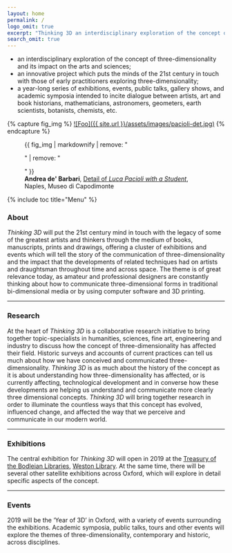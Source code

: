 ```yaml
---
layout: home
permalink: /
logo_omit: true
excerpt: "Thinking 3D an interdisciplinary exploration of the concept of three-dimensionality and its impact on the arts and sciences"
search_omit: true
---
```


- an interdisciplinary exploration of the concept of three-dimensionality and its impact on the arts and sciences;
- an innovative project which puts the minds of the 21st century in touch with those of early practitioners exploring three-dimensionality;
- a year-long series of exhibitions, events, public talks, gallery shows, and academic symposia intended to incite dialogue between artists, art and book historians, mathematicians, astronomers, geometers, earth scientists, botanists, chemists, etc.

{% capture fig_img %}
[![Foo]({{ site.url }}/assets/images/pacioli-det.jpg)](https://upload.wikimedia.org/wikipedia/commons/2/2a/Pacioli.jpg)
{% endcapture %}

<figure>
  {{ fig_img | markdownify | remove: "<p>" | remove: "</p>" }}
  <figcaption><b>Andrea de' Barbari</b>, <a href="https://commons.wikimedia.org/wiki/File:Pacioli.jpg">Detail of <i>Luca Pacioli with a Student</i></a>, Naples, Museo di Capodimonte <i class="fa fa-creative-commons" aria-hidden="true"></i></figcaption>
</figure>


<a name="hometoc"></a>
{% include toc title="Menu" %}


### About
*Thinking 3D* will put the 21st century mind in touch with the legacy of some of the greatest artists and thinkers through the medium of books, manuscripts, prints and drawings, offering a cluster of exhibitions and events which will tell the story of the communication of three-dimensionality and the impact that the developments of related techniques had on artists and draughtsman throughout time and across space. The theme is of great relevance today, as amateur and professional designers are constantly thinking about how to communicate three-dimensional forms in traditional bi-dimensional media or by using computer software and 3D printing.

---

### Research

At the heart of *Thinking 3D* is a collaborative research initiative to bring together topic-specialists in humanities, sciences, fine art, engineering and industry to discuss how the concept of three-dimensionality has affected their field. Historic surveys and accounts of current practices can tell us much about how we have conceived and communicated three-dimensionality. *Thinking 3D* is as much about the history of the concept as it is about understanding how three-dimensionality has affected, or is currently affecting, technological development and in converse how these developments are helping us understand and communicate more clearly three dimensional concepts. *Thinking 3D* will bring together research in order to illuminate the countless ways that this concept has evolved, influenced change, and affected the way that we perceive and communicate in our modern world.

---

### Exhibitions
The central exhibition for *Thinking 3D* will open in 2019 at the [Treasury of the Bodleian Libraries](https://treasures.bodleian.ox.ac.uk/), [Weston Library](https://www.bodleian.ox.ac.uk/weston). At the same time, there will be several other satellite exhibitions across Oxford, which will explore in detail specific aspects of the concept.

---

### Events
2019 will be the ‘Year of 3D’ in Oxford, with a variety of events surrounding the exhibitions. Academic symposia, public talks, tours and other events will explore the themes of three-dimensionality, contemporary and historic, across disciplines.
